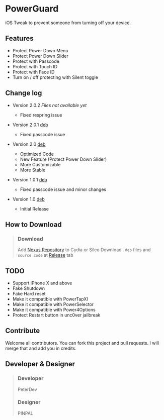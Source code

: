 # PowerGuard
iOS Tweak to prevent someone from turning off your device.

## Features
* Protect Power Down Menu
* Protect Power Down Slider
* Protect with Passcode
* Protect with Touch ID
* Protect with Face ID
* Turn on / off protecting with Silent toggle

## Change log
* Version 2.0.2 *Files not available yet*
  * Fixed respring issue
  
* Version 2.0.1 [deb](https://github.com/peterprd/PowerGuard/releases/download/2.0.1/com.peterdev.powerguard_2.0.1_iphoneos-arm.deb)
  * Fixed passcode issue
  
* Version 2.0 [deb](https://github.com/peterprd/PowerGuard/releases/download/2.0/com.peterdev.powerguard_2.0_iphoneos-arm.deb)
  * Optimized Code
  * New Feature (Protect Power Down Slider)
  * More Customizable
  * More Stable
  
* Version 1.0.1 [deb](https://github.com/peterprd/PowerGuard/releases/download/1.0.1/com.peterdev.powerguard_1.0.1_iphoneos-arm.deb)
  * Fixed passcode issue and minor changes

* Version 1.0 [deb](https://github.com/peterprd/PowerGuard/releases/download/1.0/com.peterdev.powerguard_1.0_iphoneos-arm.deb)
  * Initial Release

## How to Download
> ### Download
> Add [Nexus Repository](https://nexusrepo.kro.kr) to Cydia or Sileo
> Download ```.deb``` files and ```source code``` at [Release](https://github.com/peterprd/PowerGuard/releases) tab

## TODO
* Support iPhone X and above
* Fake Shutdown
* Fake Hard reset
* Make it compatible with PowerTapXI
* Make it compatible with PowerSelector
* Make it compatible with Power4Options
* Protect Restart button in unc0ver jailbreak

## Contribute
Welcome all contributors. You can fork this project and pull requests. I will merge that and add you in credits.

## Developer & Designer
> ### Developer
> PeterDev
> 
> ### Designer
> PINPAL
